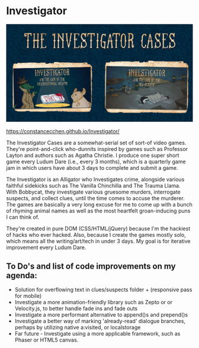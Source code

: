 # Investigator

![](./opengraph.jpg)

https://constancecchen.github.io/Investigator/

The Investigator Cases are a somewhat-serial set of sort-of video games. They're point-and-click who-dunnits inspired by games such as Professor Layton and authors such as Agatha Christie. I produce one super short game every Ludum Dare (i.e., every 3 months), which is a quarterly game jam in which users have about 3 days to complete and submit a game.

The Investigator is an Alligator who Investigates crime, alongside various faithful sidekicks such as The Vanilla Chinchilla and The Trauma Llama. With Bobbycat, they investigate various gruesome murders, interrogate suspects, and collect clues, until the time comes to accuse the murderer. The games are basically a very long excuse for me to come up with a bunch of rhyming animal names as well as the most heartfelt groan-inducing puns I can think of.

They're created in pure DOM (CSS/HTML/jQuery) because I'm the hackiest of hacks who ever hacked. Also, because I create the games mostly solo, which means all the writing/art/tech in under 3 days. My goal is for iterative improvement every Ludum Dare.

## To Do's and list of code improvements on my agenda:
- Solution for overflowing text in clues/suspects folder + (responsive pass for mobile)
- Investigate a more animation-friendly library such as Zepto or or Velocity.js, to better handle fade ins and fade outs
- Investigate a more performant alternative to append()s and prepend()s
- Investigate a better way of marking 'already-read' dialogue branches, perhaps by utilizing native a:visited, or localstorage
- Far future - Investigate using a more applicable framework, such as Phaser or HTML5 canvas.
